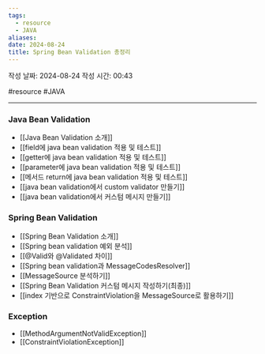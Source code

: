 ```yaml
---
tags:
  - resource
  - JAVA
aliases: 
date: 2024-08-24
title: Spring Bean Validation 총정리
---
```


작성 날짜: 2024-08-24
작성 시간: 00:43

#resource #JAVA 

---

### Java Bean Validation
- [[Java Bean Validation 소개]]
- [[field에 java bean validation 적용 및 테스트]]
- [[getter에 java bean validation 적용 및 테스트]]
- [[parameter에 java bean validation 적용 및 테스트]]
- [[메서드 return에 java bean validation 적용 및 테스트]]
- [[java bean validation에서 custom validator 만들기]]
- [[java bean validation에서 커스텀 메시지 만들기]]


### Spring Bean Validation
- [[Spring Bean Validation 소개]]
- [[Spring bean validation 예외 분석]]
- [[@Valid와 @Validated 차이]]
- [[Spring bean validation과 MessageCodesResolver]]
- [[MessageSource 분석하기]]
- [[Spring Bean Validation 커스텀 메시지 작성하기(최종)]]
- [[index 기반으로 ConstraintViolation을 MessageSource로 활용하기]]

### Exception
- [[MethodArgumentNotValidException]]
- [[ConstraintViolationException]]
